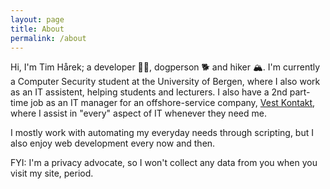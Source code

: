 ```yaml
---
layout: page
title: About
permalink: /about
---
```


Hi, I'm Tim Hårek; a developer 👨‍💻, dogperson 🐕 and hiker 🏔. I'm currently a Computer Security student at the University of Bergen, where I also work as an IT assistent, helping students and lecturers. I also have a 2nd part-time job as an IT manager for an offshore-service company, [Vest Kontakt](https://vestkontakt.no), where I assist in "every" aspect of IT whenever they need me.

I mostly work with automating my everyday needs through scripting, but I also enjoy web development every now and then.

FYI: I'm a privacy advocate, so I won't collect any data from you when you visit my site, period.

